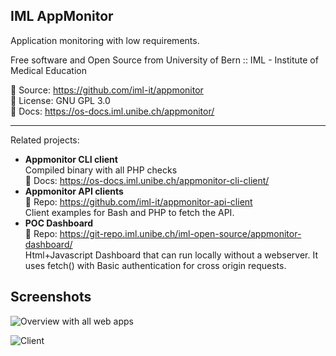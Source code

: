 <html>
<div class="hero">
    <h2>IML AppMonitor</h2>
    Application monitoring with low requirements.
</div>
</html>

Free software and Open Source from University of Bern :: IML - Institute of Medical Education

📄 Source: <https://github.com/iml-it/appmonitor> \
📜 License: GNU GPL 3.0 \
📗 Docs: <https://os-docs.iml.unibe.ch/appmonitor/>

- - -

Related projects:

* **Appmonitor CLI client**<br>Compiled binary with all PHP checks<br>📗 Docs: <https://os-docs.iml.unibe.ch/appmonitor-cli-client/>
* **Appmonitor API clients**<br>📄 Repo: <https://github.com/iml-it/appmonitor-api-client><br>Client examples for Bash and PHP to fetch the API.
* **POC Dashboard**<br>📄 Repo: <https://git-repo.iml.unibe.ch/iml-open-source/appmonitor-dashboard/><br>Html+Javascript Dashboard that can run locally without a webserver. It uses fetch() with Basic authentication for cross origin requests.

## Screenshots ##

![Overview with all web apps](images/server_overview_web_apps.png "Overview page showing a total summary and all web apps")

![Client](images/server_web_app_details.png "Client view in monitor web gui")
